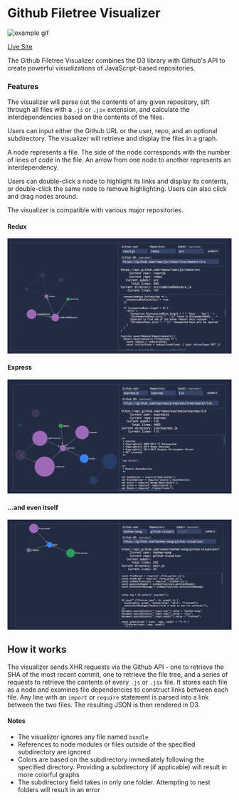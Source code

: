 # Github Filetree Visualizer

![example gif](https://thumbs.gfycat.com/ThirdThriftyKrill-max-14mb.gif)

[Live Site](https://hanhee-song.github.io/github-visualizer/)

The Github Filetree Visualizer combines the D3 library with Github's API to create powerful visualizations of JavaScript-based repositories.

### Features

The visualizer will parse out the contents of any given repository, sift through all files with a ```.js``` or ```.jsx``` extension, and calculate the interdependencies based on the contents of the files.

Users can input either the Github URL or the user, repo, and an optional subdirectory. The visualizer will retrieve and display the files in a graph.

A node represents a file. The side of the node corresponds with the number of lines of code in the file. An arrow from one node to another represents an interdependency.

Users can double-click a node to highlight its links and display its contents, or double-click the same node to remove highlighting. Users can also click and drag nodes around.

The visualizer is compatible with various major repositories.

#### Redux

<img src="https://github.com/hanhee-song/github-visualizer/blob/master/docs/image_1.png?raw=true" width="600px"/>

#### Express

<img src="https://github.com/hanhee-song/github-visualizer/blob/master/docs/image_2.png?raw=true" width="600px"/>

#### ...and even itself

<img src="https://github.com/hanhee-song/github-visualizer/blob/master/docs/image_3.png?raw=true" width="600px"/>

## How it works

The visualizer sends XHR requests via the Github API - one to retrieve the SHA of the most recent commit, one to retrieve the file tree, and a series of requests to retrieve the contents of every ```.js``` or ```.jsx``` file. It stores each file as a node and examines file dependencies to construct links between each file. Any line with an ```import``` or ```require``` statement is parsed into a link between the two files. The resulting JSON is then rendered in D3.

#### Notes

* The visualizer ignores any file named ```bundle```
* References to node modules or files outside of the specified subdirectory are ignored
* Colors are based on the subdirectory immediately following the specified directory. Providing a subdirectory (if applicable) will result in more colorful graphs
* The subdirectory field takes in only one folder. Attempting to nest folders will result in an error
